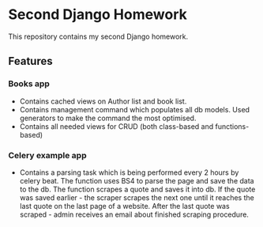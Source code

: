 # Second Django Homework

This repository contains my second Django homework.

## Features

### Books app

* Contains cached views on Author list and book list.
* Contains management command which populates all db models. Used generators to make the command the most optimised.
* Contains all needed views for CRUD (both class-based and functions-based)

### Celery example app

* Contains a parsing task which is being performed every 2 hours by celery beat. The function uses BS4 to parse the page and save the data to the db.
The function scrapes a quote and saves it into db. If the quote was saved earlier - the scraper scrapes the next one until it reaches the last quote on the last page
of a website. After the last quote was scraped - admin receives an email about finished scraping procedure.
